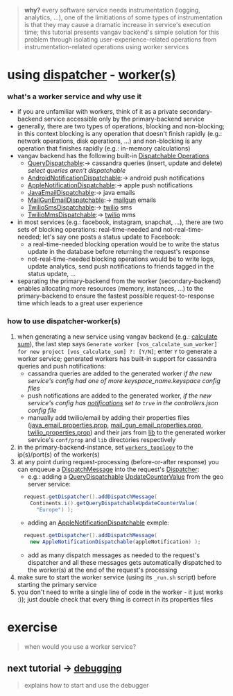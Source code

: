 
> **why?** every software service needs instrumentation (logging, analytics, ...), one of the limitiations of some types of instrumentation is that they may cause a dramatic increase in service's execution time; this tutorial presents vangav backend's simple solution for this problem through isolating user-experience-related operations from instrumentation-related operations using worker services

# using [dispatcher](https://github.com/vangav/vos_backend/blob/master/src/com/vangav/backend/dispatcher/Dispatcher.java) - [worker(s)](https://github.com/vangav/vos_backend/blob/master/src/com/vangav/backend/dispatcher/worker/ParentWorkerHandler.java)

### what's a worker service and why use it

+ if you are unfamiliar with workers, think of it as a private secondary-backend service accessible only by the primary-backend service
+ generally, there are two types of operations, blocking and non-blocking; in this context blocking is any operation that doesn't finish rapidly (e.g.: network operations, disk operations, ...) and non-blocking is any operation that finishes rapidly (e.g.: in-memory calculations)
+ vangav backend has the following built-in [Dispatchable Operations](https://github.com/vangav/vos_backend/blob/master/src/com/vangav/backend/dispatcher/DispatchMessage.java#L81)
  + [QueryDispatchable](https://github.com/vangav/vos_backend/blob/master/src/com/vangav/backend/cassandra/keyspaces/dispatch_message/QueryDispatchable.java):-> cassandra queries (insert, update and delete) *select queries aren't dispatchable*
  + [AndroidNotificationDispatchable](https://github.com/vangav/vos_backend/blob/master/src/com/vangav/backend/push_notifications/android/dispatch_message/AndroidNotificationDispatchable.java):-> android push notifications
  + [AppleNotificationDispatchable](https://github.com/vangav/vos_backend/blob/master/src/com/vangav/backend/push_notifications/apple/dispatch_message/AppleNotificationDispatchable.java):-> apple push notifications
  + [JavaEmailDispatchable](https://github.com/vangav/vos_backend/blob/master/src/com/vangav/backend/networks/email/java_email/dispatch_message/JavaEmailDispatchable.java):-> java emails
  + [MailGunEmailDispatchable](https://github.com/vangav/vos_backend/blob/master/src/com/vangav/backend/networks/email/mail_gun_email/dispatch_message/MailGunEmailDispatchable.java):-> [mailgun](https://www.mailgun.com/) emails
  + [TwilioSmsDispatchable](https://github.com/vangav/vos_backend/blob/master/src/com/vangav/backend/networks/twilio/dispatch_message/TwilioSmsDispatchable.java):-> [twilio](https://www.twilio.com/) sms
  + [TwilioMmsDispatchable](https://github.com/vangav/vos_backend/blob/master/src/com/vangav/backend/networks/twilio/dispatch_message/TwilioMmsDispatchable.java):-> [twilio](https://www.twilio.com/) mms
+ in most services (e.g.: facebook, instagram, snapchat, ...), there are two sets of blocking operations: real-time-needed and not-real-time-needed; let's say one posts a status update to Facebook:
  + a real-time-needed blocking operation would be to write the status update in the database before returning the request's response
  + not-real-time-needed blocking operations would be to write logs, update analytics, send push notifications to friends tagged in the status update, ...
+ separating the primary-backend from the worker (secondary-backend) enables allocating more resources (memory, instances, ...) to the primary-backend to ensure the fastest possible request-to-response time which leads to a great user experience

### how to use dispatcher-worker(s)

1. when generating a new service using vangav backend (e.g.: [calculate sum](https://github.com/vangav/vos_backend#generate-a-new-service)), the last step says `Generate worker [vos_calculate_sum_worker] for new project [vos_calculate_sum] ?: [Y/N]`; enter `Y` to generate a worker service; generated workers has built-in support for cassandra queries and push notifications:
    + cassandra queries are added to the generated worker *if the new service's config had one of more keyspace_name.keyspace config files*
    + push notifications are added to the generated worker, *if the new service's config has [notifications](https://github.com/vangav/vos_calculate_sum/blob/master/generator_config/controllers.json#L10) set to `true` in the controllers.json config file*
    + manually add twilio/email by adding their properties files ([java_email_properties.prop](https://github.com/vangav/vos_backend/blob/master/prop/java_email_properties.prop), [mail_gun_email_properties.prop](https://github.com/vangav/vos_backend/blob/master/prop/mail_gun_email_properties.prop), [twilio_properties.prop](https://github.com/vangav/vos_backend/blob/master/prop/twilio_properties.prop)) and their jars from [lib](https://github.com/vangav/vos_backend/tree/master/lib) to the generated worker service's `conf/prop` and `lib` directories respectively
2. in the primary-backend-instance, set [`workers_topology`](https://github.com/vangav/vos_backend/blob/master/prop/dispatcher_properties.prop#L53) to the ip(s)/port(s) of the worker(s)
3. at any point during request-processing (before-or-after response) you can enqueue a [DispatchMessage](https://github.com/vangav/vos_backend/blob/master/src/com/vangav/backend/dispatcher/DispatchMessage.java) into the request's [Dispatcher](https://github.com/vangav/vos_backend/blob/master/src/com/vangav/backend/play_framework/request/Request.java#L210):
    + e.g.: adding a [QueryDispatchable](https://github.com/vangav/vos_backend/blob/master/src/com/vangav/backend/cassandra/keyspaces/dispatch_message/QueryDispatchable.java) [UpdateCounterValue](https://github.com/vangav/vos_geo_server/blob/master/app/com/vangav/vos_geo_server/cassandra_keyspaces/gs_top/Continents.java#L221) from the geo server service:
    ```java
      request.getDispatcher().addDispatchMessage(
        Continents.i().getQueryDispatchableUpdateCounterValue(
          "Europe") );
    ```
    + adding an [AppleNotificationDispatchable](https://github.com/vangav/vos_backend/blob/master/src/com/vangav/backend/push_notifications/apple/dispatch_message/AppleNotificationDispatchable.java) exmple:
    ```java
      request.getDispatcher().addDispatchMessage(
        new AppleNotificationDispatchable(appleNotification) );
    ```
    + add as many dispatch messages as needed to the request's dispatcher and all these messages gets automatically dispatched to the worker(s) at the end of the request's processing
4. make sure to start the worker service (using its `_run.sh` script) before starting the primary service
5. you don't need to write a single line of code in the worker - it just works :)); just double check that every thing is correct in its properties files

# exercise
> when would you use a worker service?

## next tutorial -> [debugging](https://github.com/vangav/vos_backend/blob/master/README/08_debug.md)
> explains how to start and use the debugger
